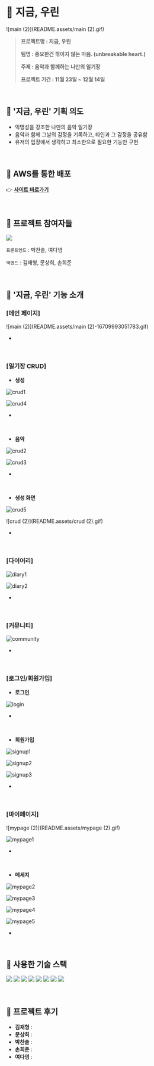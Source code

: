 # 💌 지금, 우린

![main (2)](README.assets/main (2).gif)

> **프로젝트명 : 지금, 우린**
>
> **팀명 : 중요한건 꺾이지 않는 마음. (unbreakable heart.)**
>
> **주제 : 음악과 함께하는 나만의 일기장**
>
> **프로젝트 기간 : 11월 23일 ~ 12월 14일**

<br>

## 💌 '지금, 우린' 기획 의도

- 익명성을 강조한 나만의 음악 일기장
- 음악과 함께 그날의 감정을 기록하고, 타인과 그 감정을 공유함
- 유저의 입장에서 생각하고 최소한으로 필요한 기능만 구현

<br>

## 💌 AWS를 통한 배포

👉 **[사이트 바로가기](http://unbreakableheart-env.eba-fq3y3emz.ap-northeast-2.elasticbeanstalk.com/)**

<br>

## 💌 프로젝트 참여자들

<a href="https://github.com/MoonSanghee/unbreakableheart/graphs/contributors">
  <img src="https://contrib.rocks/image?repo=MoonSanghee/unbreakableheart" />
</a>

`프론트엔드` : 박찬솔, 여다영

`백엔드` : 김재형, 문상희, 손희준

<br>

## 💌 '지금, 우린' 기능 소개

### [메인 페이지]

![main (2)](README.assets/main (2)-16709993051783.gif)

- 

<br>

### [일기장 CRUD]

- **생성**

![crud1](README.assets/crud1.png)

![crud4](README.assets/crud4.png)

- 

<br>

- **음악** 

![crud2](README.assets/crud2-16709995624858.png)

![crud3](README.assets/crud3.png)

- 

<br>

- **생성 화면**

![crud5](README.assets/crud5.png)

![crud (2)](README.assets/crud (2).gif)

- 

<br>

### [다이어리]

![diary1](README.assets/diary1.png)

![diary2](README.assets/diary2.png)

- 

<br>

### [커뮤니티]

![community](README.assets/community.png)

- 

<br>

### [로그인/회원가입]

- **로그인**

![login](README.assets/login.png)

- 

<br>

- **회원가입**

![signup1](README.assets/signup1.png)

![signup2](README.assets/signup2.png)

![signup3](README.assets/signup3.png)

- 

<br>

### [마이페이지]

![mypage (2)](README.assets/mypage (2).gif)

![mypage1](README.assets/mypage1.png)

- 

<br>

- **메세지**

![mypage2](README.assets/mypage2.png)

![mypage3](README.assets/mypage3.png)

![mypage4](README.assets/mypage4.png)

![mypage5](README.assets/mypage5.png)

- 

<br>

## 💌 사용한 기술 스택

<img src="https://img.shields.io/badge/html5-E34F26?style=for-the-badge&logo=html5&logoColor=white"> <img src="https://img.shields.io/badge/css-1572B6?style=for-the-badge&logo=css3&logoColor=white"> <img src="https://img.shields.io/badge/python-3776AB?style=for-the-badge&logo=python&logoColor=white"> <img src="https://img.shields.io/badge/django-092E20?style=for-the-badge&logo=django&logoColor=white"> <img src="https://img.shields.io/badge/bootstrap-7952B3?style=for-the-badge&logo=bootstrap&logoColor=white"> <img src="https://img.shields.io/badge/javascript-F7DF1E?style=for-the-badge&logo=javascript&logoColor=black"> <img src="https://img.shields.io/badge/git-F05032?style=for-the-badge&logo=git&logoColor=white"> <img src="https://img.shields.io/badge/github-181717?style=for-the-badge&logo=github&logoColor=white"> 

<br>

## 💌 프로젝트 후기

- **김재형** : 
-  **문상희** : 
- **박찬솔** : 
- **손희준** : 
- **여다영** : 